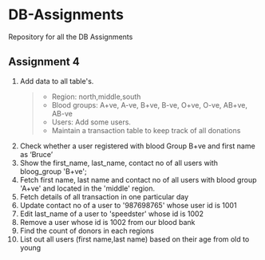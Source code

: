 # DB-Assignments
Repository for all the DB Assignments

## Assignment 4

1. Add data to all table's.
    >- Region: north,middle,south
    >- Blood groups: A+ve, A-ve, B+ve, B-ve, O+ve, O-ve, AB+ve, AB-ve
    >- Users: Add some users.
    >- Maintain a transaction table to keep track of all donations
2. Check whether a user registered with blood Group B+ve and first name as ‘Bruce’
3. Show the first_name, last_name, contact no of all users with bloog_group 'B+ve';
4. Fetch first name, last name and contact no of all users with blood group 'A+ve' and located in the 'middle' region.
5. Fetch details of all transaction in one particular day
6. Update contact no of a user to '987698765' whose user id is 1001
7. Edit last_name of a user to 'speedster' whose id is 1002
8. Remove a user whose id is 1002 from our blood bank
9. Find the count of donors in each regions
10. List out all users (first name,last name) based on their age from old to young